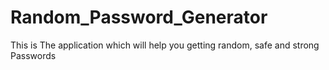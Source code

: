# Random_Password_Generator
This is The application which will help you getting random, safe and strong Passwords

